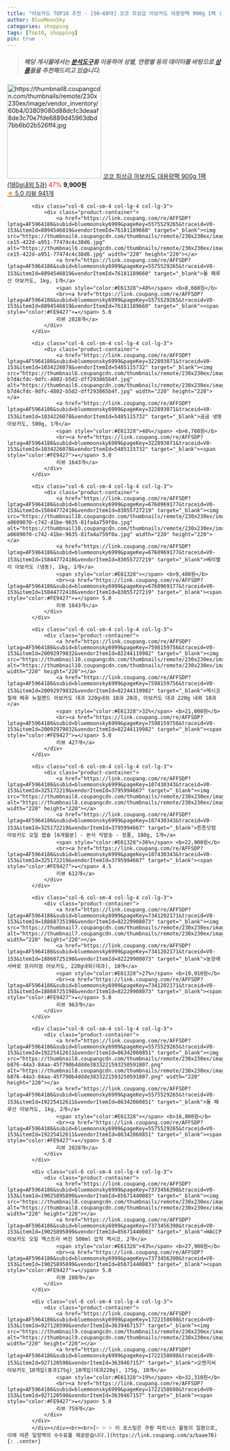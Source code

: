 ```yaml
---
title: "아보카도 TOP10 추천 - [50~60대] 코코 최상급 아보카도 대용량팩 900g 1팩 (180g내외 5과)"
author: BlueMoonSky
categories: shopping
tags: [Top10, shopping]
pin: true
---
```


> ##### 해당 게시물에서는 [**분석도구**](https://itemscout.io/)를 이용하여 **성별**, **연령별** 등의 데이터를 바탕으로 [**상품**](https://link.coupang.com/a/baae76)들을 추천해드리고 있습니다.
<div class="container"><div class="row">
            <div class="col-6 col-sm-4 col-lg-4 col-lg-3">
                <div class="product-container">
                    <a href="https://link.coupang.com/re/AFFSDP?lptag=AF5964186&subid=bluemoonsky6999&pageKey=7478668153&traceid=V0-153&itemId=19529962950&vendorItemId=71406271262" target="_blank"><img src="https://thumbnail8.coupangcdn.com/thumbnails/remote/230x230ex/image/vendor_inventory/60b4/03809080d88dcfc3deaaf8de3c70e7fde6889d45963dbd7bb6b02b526ff4.jpg" alt="https://thumbnail8.coupangcdn.com/thumbnails/remote/230x230ex/image/vendor_inventory/60b4/03809080d88dcfc3deaaf8de3c70e7fde6889d45963dbd7bb6b02b526ff4.jpg" width="220" height="220"></a>
                    <a href="https://link.coupang.com/re/AFFSDP?lptag=AF5964186&subid=bluemoonsky6999&pageKey=7478668153&traceid=V0-153&itemId=19529962950&vendorItemId=71406271262" target="_blank">코코 최상급 아보카도 대용량팩 900g 1팩 (180g내외 5과)</a>
                    <span style="color:#E61328">47%</span> <b>9,900원</b>
                    <br><a href="https://link.coupang.com/re/AFFSDP?lptag=AF5964186&subid=bluemoonsky6999&pageKey=7478668153&traceid=V0-153&itemId=19529962950&vendorItemId=71406271262" target="_blank"><span style="color:#FE9427">★</span> 5.0
                    리뷰 941개</a>
                </div>
            </div>
            
            <div class="col-6 col-sm-4 col-lg-4 col-lg-3">
                <div class="product-container">
                    <a href="https://link.coupang.com/re/AFFSDP?lptag=AF5964186&subid=bluemoonsky6999&pageKey=5575529265&traceid=V0-153&itemId=8894546819&vendorItemId=76181189660" target="_blank"><img src="https://thumbnail6.coupangcdn.com/thumbnails/remote/230x230ex/image/retail/images/2021/05/26/17/1/b940d5cc-ce15-422d-a951-77474c4c38d6.jpg" alt="https://thumbnail6.coupangcdn.com/thumbnails/remote/230x230ex/image/retail/images/2021/05/26/17/1/b940d5cc-ce15-422d-a951-77474c4c38d6.jpg" width="220" height="220"></a>
                    <a href="https://link.coupang.com/re/AFFSDP?lptag=AF5964186&subid=bluemoonsky6999&pageKey=5575529265&traceid=V0-153&itemId=8894546819&vendorItemId=76181189660" target="_blank">돌 페루산 아보카도, 1kg, 1개</a>
                    <span style="color:#E61328">48%</span> <b>8,660원</b>
                    <br><a href="https://link.coupang.com/re/AFFSDP?lptag=AF5964186&subid=bluemoonsky6999&pageKey=5575529265&traceid=V0-153&itemId=8894546819&vendorItemId=76181189660" target="_blank"><span style="color:#FE9427">★</span> 5.0
                    리뷰 2828개</a>
                </div>
            </div>
            
            <div class="col-6 col-sm-4 col-lg-4 col-lg-3">
                <div class="product-container">
                    <a href="https://link.coupang.com/re/AFFSDP?lptag=AF5964186&subid=bluemoonsky6999&pageKey=322893071&traceid=V0-153&itemId=1034226078&vendorItemId=5485115732" target="_blank"><img src="https://thumbnail6.coupangcdn.com/thumbnails/remote/230x230ex/image/retail/images/4328693994872212-b7d4cfdc-9dfc-4802-b5d2-dff293865b4f.jpg" alt="https://thumbnail6.coupangcdn.com/thumbnails/remote/230x230ex/image/retail/images/4328693994872212-b7d4cfdc-9dfc-4802-b5d2-dff293865b4f.jpg" width="220" height="220"></a>
                    <a href="https://link.coupang.com/re/AFFSDP?lptag=AF5964186&subid=bluemoonsky6999&pageKey=322893071&traceid=V0-153&itemId=1034226078&vendorItemId=5485115732" target="_blank">곰곰 냉동 아보카도, 500g, 1개</a>
                    <span style="color:#E61328">48%</span> <b>6,760원</b>
                    <br><a href="https://link.coupang.com/re/AFFSDP?lptag=AF5964186&subid=bluemoonsky6999&pageKey=322893071&traceid=V0-153&itemId=1034226078&vendorItemId=5485115732" target="_blank"><span style="color:#FE9427">★</span> 5.0
                    리뷰 1643개</a>
                </div>
            </div>
            
            <div class="col-6 col-sm-4 col-lg-4 col-lg-3">
                <div class="product-container">
                    <a href="https://link.coupang.com/re/AFFSDP?lptag=AF5964186&subid=bluemoonsky6999&pageKey=6760969177&traceid=V0-153&itemId=15844772410&vendorItemId=83055727219" target="_blank"><img src="https://thumbnail10.coupangcdn.com/thumbnails/remote/230x230ex/image/retail/images/9121685650330278-a0609070-c742-41be-9635-81fa4a759f0a.jpg" alt="https://thumbnail10.coupangcdn.com/thumbnails/remote/230x230ex/image/retail/images/9121685650330278-a0609070-c742-41be-9635-81fa4a759f0a.jpg" width="220" height="220"></a>
                    <a href="https://link.coupang.com/re/AFFSDP?lptag=AF5964186&subid=bluemoonsky6999&pageKey=6760969177&traceid=V0-153&itemId=15844772410&vendorItemId=83055727219" target="_blank">베리밸리 아보카도 (냉동), 1kg, 1개</a>
                    <span style="color:#E61328"></span> <b>9,480원</b>
                    <br><a href="https://link.coupang.com/re/AFFSDP?lptag=AF5964186&subid=bluemoonsky6999&pageKey=6760969177&traceid=V0-153&itemId=15844772410&vendorItemId=83055727219" target="_blank"><span style="color:#FE9427">★</span> 5.0
                    리뷰 1643개</a>
                </div>
            </div>
            
            <div class="col-6 col-sm-4 col-lg-4 col-lg-3">
                <div class="product-container">
                    <a href="https://link.coupang.com/re/AFFSDP?lptag=AF5964186&subid=bluemoonsky6999&pageKey=7598159756&traceid=V0-153&itemId=20092979832&vendorItemId=82244119982" target="_blank"><img src="https://thumbnail10.coupangcdn.com/thumbnails/remote/230x230ex/image/vendor_inventory/1955/f0117ffd25762678878816be8821a0d3f99f9569fda015b7809ea730755c.jpg" alt="https://thumbnail10.coupangcdn.com/thumbnails/remote/230x230ex/image/vendor_inventory/1955/f0117ffd25762678878816be8821a0d3f99f9569fda015b7809ea730755c.jpg" width="220" height="220"></a>
                    <a href="https://link.coupang.com/re/AFFSDP?lptag=AF5964186&subid=bluemoonsky6999&pageKey=7598159756&traceid=V0-153&itemId=20092979832&vendorItemId=82244119982" target="_blank">멕시코 칠레 페루 뉴질랜드 아보카도 대과 220g내외 10과 20과, 아보카도 대과 220g 내외 10과</a>
                    <span style="color:#E61328">32%</span> <b>21,000원</b>
                    <br><a href="https://link.coupang.com/re/AFFSDP?lptag=AF5964186&subid=bluemoonsky6999&pageKey=7598159756&traceid=V0-153&itemId=20092979832&vendorItemId=82244119982" target="_blank"><span style="color:#FE9427">★</span> 5.0
                    리뷰 427개</a>
                </div>
            </div>
            
            <div class="col-6 col-sm-4 col-lg-4 col-lg-3">
                <div class="product-container">
                    <a href="https://link.coupang.com/re/AFFSDP?lptag=AF5964186&subid=bluemoonsky6999&pageKey=107430343&traceid=V0-153&itemId=325172219&vendorItemId=3795994667" target="_blank"><img src="https://thumbnail8.coupangcdn.com/thumbnails/remote/230x230ex/image/vendor_inventory/ade3/73c6d44618978928c6ef8ac4919fd5777464a27af7060adfacc0645b7e7e.jpg" alt="https://thumbnail8.coupangcdn.com/thumbnails/remote/230x230ex/image/vendor_inventory/ade3/73c6d44618978928c6ef8ac4919fd5777464a27af7060adfacc0645b7e7e.jpg" width="220" height="220"></a>
                    <a href="https://link.coupang.com/re/AFFSDP?lptag=AF5964186&subid=bluemoonsky6999&pageKey=107430343&traceid=V0-153&itemId=325172219&vendorItemId=3795994667" target="_blank">튼튼닷컴 아보카도 오일 캡슐 [6개월분] - 본사 직발송 - 정품, 180g, 1개</a>
                    <span style="color:#E61328">36%</span> <b>22,900원</b>
                    <br><a href="https://link.coupang.com/re/AFFSDP?lptag=AF5964186&subid=bluemoonsky6999&pageKey=107430343&traceid=V0-153&itemId=325172219&vendorItemId=3795994667" target="_blank"><span style="color:#FE9427">★</span> 4.5
                    리뷰 612개</a>
                </div>
            </div>
            
            <div class="col-6 col-sm-4 col-lg-4 col-lg-3">
                <div class="product-container">
                    <a href="https://link.coupang.com/re/AFFSDP?lptag=AF5964186&subid=bluemoonsky6999&pageKey=7341202171&traceid=V0-153&itemId=18868725198&vendorItemId=82229908073" target="_blank"><img src="https://thumbnail7.coupangcdn.com/thumbnails/remote/230x230ex/image/vendor_inventory/4a99/10ebeaf02e38019976e2ab0e4628fce8216cd50d77a0dd4873e1fe76c6ed.jpg" alt="https://thumbnail7.coupangcdn.com/thumbnails/remote/230x230ex/image/vendor_inventory/4a99/10ebeaf02e38019976e2ab0e4628fce8216cd50d77a0dd4873e1fe76c6ed.jpg" width="220" height="220"></a>
                    <a href="https://link.coupang.com/re/AFFSDP?lptag=AF5964186&subid=bluemoonsky6999&pageKey=7341202171&traceid=V0-153&itemId=18868725198&vendorItemId=82229908073" target="_blank">농장에서바로 프리미엄 아보카도, 220g내외(대과), 10개</a>
                    <span style="color:#E61328">27%</span> <b>19,910원</b>
                    <br><a href="https://link.coupang.com/re/AFFSDP?lptag=AF5964186&subid=bluemoonsky6999&pageKey=7341202171&traceid=V0-153&itemId=18868725198&vendorItemId=82229908073" target="_blank"><span style="color:#FE9427">★</span> 5.0
                    리뷰 963개</a>
                </div>
            </div>
            
            <div class="col-6 col-sm-4 col-lg-4 col-lg-3">
                <div class="product-container">
                    <a href="https://link.coupang.com/re/AFFSDP?lptag=AF5964186&subid=bluemoonsky6999&pageKey=5575529265&traceid=V0-153&itemId=19225412611&vendorItemId=86342060851" target="_blank"><img src="https://thumbnail8.coupangcdn.com/thumbnails/remote/230x230ex/image/retail/images/09d81f3e-b876-44a3-84aa-45f790b4ddde3833221593250591807.png" alt="https://thumbnail8.coupangcdn.com/thumbnails/remote/230x230ex/image/retail/images/09d81f3e-b876-44a3-84aa-45f790b4ddde3833221593250591807.png" width="220" height="220"></a>
                    <a href="https://link.coupang.com/re/AFFSDP?lptag=AF5964186&subid=bluemoonsky6999&pageKey=5575529265&traceid=V0-153&itemId=19225412611&vendorItemId=86342060851" target="_blank">돌 페루산 아보카도, 1kg, 2개</a>
                    <span style="color:#E61328"></span> <b>16,800원</b>
                    <br><a href="https://link.coupang.com/re/AFFSDP?lptag=AF5964186&subid=bluemoonsky6999&pageKey=5575529265&traceid=V0-153&itemId=19225412611&vendorItemId=86342060851" target="_blank"><span style="color:#FE9427">★</span> 5.0
                    리뷰 2828개</a>
                </div>
            </div>
            
            <div class="col-6 col-sm-4 col-lg-4 col-lg-3">
                <div class="product-container">
                    <a href="https://link.coupang.com/re/AFFSDP?lptag=AF5964186&subid=bluemoonsky6999&pageKey=7373456390&traceid=V0-153&itemId=19025895899&vendorItemId=85671440083" target="_blank"><img src="https://thumbnail8.coupangcdn.com/thumbnails/remote/230x230ex/image/vendor_inventory/65e2/87e44fb06061becc00f10904d830301e587355cf61656bbf15421ec83dc9.jpg" alt="https://thumbnail8.coupangcdn.com/thumbnails/remote/230x230ex/image/vendor_inventory/65e2/87e44fb06061becc00f10904d830301e587355cf61656bbf15421ec83dc9.jpg" width="220" height="220"></a>
                    <a href="https://link.coupang.com/re/AFFSDP?lptag=AF5964186&subid=bluemoonsky6999&pageKey=7373456390&traceid=V0-153&itemId=19025895899&vendorItemId=85671440083" target="_blank">HACCP 아보카도 오일 엑스트라 버진 500ml 압착 멕시코, 2개</a>
                    <span style="color:#E61328">43%</span> <b>27,900원</b>
                    <br><a href="https://link.coupang.com/re/AFFSDP?lptag=AF5964186&subid=bluemoonsky6999&pageKey=7373456390&traceid=V0-153&itemId=19025895899&vendorItemId=85671440083" target="_blank"><span style="color:#FE9427">★</span> 5.0
                    리뷰 280개</a>
                </div>
            </div>
            
            <div class="col-6 col-sm-4 col-lg-4 col-lg-3">
                <div class="product-container">
                    <a href="https://link.coupang.com/re/AFFSDP?lptag=AF5964186&subid=bluemoonsky6999&pageKey=1722158698&traceid=V0-153&itemId=927120590&vendorItemId=3639467157" target="_blank"><img src="https://thumbnail9.coupangcdn.com/thumbnails/remote/230x230ex/image/vendor_inventory/7a96/38550c04fcc3842ca5293b2841ef7a6e5885dddf2d648c5ea708e010a2cb.jpg" alt="https://thumbnail9.coupangcdn.com/thumbnails/remote/230x230ex/image/vendor_inventory/7a96/38550c04fcc3842ca5293b2841ef7a6e5885dddf2d648c5ea708e010a2cb.jpg" width="220" height="220"></a>
                    <a href="https://link.coupang.com/re/AFFSDP?lptag=AF5964186&subid=bluemoonsky6999&pageKey=1722158698&traceid=V0-153&itemId=927120590&vendorItemId=3639467157" target="_blank">오렌지씨 아보카도_10개입(중과175g)_10개입(대과220g), 175g, 10개</a>
                    <span style="color:#E61328">19%</span> <b>32,310원</b>
                    <br><a href="https://link.coupang.com/re/AFFSDP?lptag=AF5964186&subid=bluemoonsky6999&pageKey=1722158698&traceid=V0-153&itemId=927120590&vendorItemId=3639467157" target="_blank"><span style="color:#FE9427">★</span> 5.0
                    리뷰 759개</a>
                </div>
            </div>
            </div></div><br><br>[💦 💦 💦 이 포스팅은 쿠팡 파트너스 활동의 일환으로, 이에 따른 일정액의 수수료를 제공받습니다.](https://link.coupang.com/a/baae76){: .center}